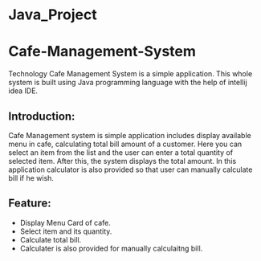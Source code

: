 # Java_Project
# Cafe-Management-System
Technology Cafe Management System is a simple application. This whole system is built using Java programming language with the help of intellij idea IDE.

## Introduction:
Cafe Management system is simple application includes display available menu in cafe, calculating total bill amount of a customer. Here you can select an item from the list and the user can enter a total quantity of selected item. After this, the system displays the total amount. In this application calculator is also provided so that user can manually calculate bill if he wish.

## Feature:
- Display Menu Card of cafe.
- Select item and its quantity.
- Calculate total bill.
- Calculater is also provided for manually calculaitng bill.

